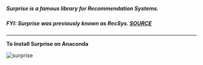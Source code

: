 ##### Surprise is a famous library for Recommendation Systems.
##### FYI: **Surprise** was previously known as **RecSys**. [SOURCE](https://github.com/NicolasHug/RecSys)

<hr>

**To Install Surprise on Anaconda**

![surprise](https://user-images.githubusercontent.com/689226/49697395-e3eae880-fbdc-11e8-8c8c-702dc46e61b7.jpg)
